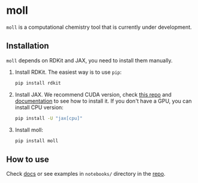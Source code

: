 # moll

`moll` is a computational chemistry tool that is currently under development.

## Installation

`moll` depends on RDKit and JAX, you need to install them manually.

1. Install RDKit. The easiest way is to use `pip`:

    ```bash
    pip install rdkit
    ```

2. Install JAX. We recommend CUDA version, check [this repo](https://github.com/google/jax) and [documentation](https://jax.readthedocs.io/en/latest/installation.html) to see how to install it. If you don't have a GPU, you can install CPU version:

    ```bash
    pip install -U "jax[cpu]"
    ```

3. Install moll:

    ```bash
    pip install moll
    ```

## How to use

Check [docs](https://vsheg.github.io/moll/) or see examples in `notebooks/` directory in the [repo](https://github.com/vsheg/moll).
